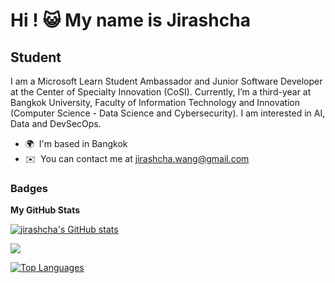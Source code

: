 Hi ! :smiley_cat: My name is Jirashcha
=================================================================================================================================

Student
-------

I am a Microsoft Learn Student Ambassador and Junior Software Developer at the Center of Specialty Innovation (CoSI). Currently, I’m a third-year at Bangkok University, Faculty of Information Technology and Innovation (Computer Science - Data Science and Cybersecurity). I am interested in AI, Data and DevSecOps.

* 🌍  I'm based in Bangkok
* ✉️  You can contact me at [jirashcha.wang@gmail.com](mailto:jirashcha.wang@gmail.com)

### Badges

<b>My GitHub Stats</b>

<a href="http://www.github.com/jirashcha"><img src="https://github-readme-stats.vercel.app/api?username=jirashcha&show_icons=true&hide=&count_private=true&title_color=a855f7&text_color=ffffff&icon_color=a855f7&bg_color=000000&hide_border=true&show_icons=true" alt="jirashcha's GitHub stats" /></a>

<a href="http://www.github.com/jirashcha"><img src="https://github-readme-streak-stats.herokuapp.com/?user=jirashcha&stroke=ffffff&background=000000&ring=a855f7&fire=a855f7&currStreakNum=ffffff&currStreakLabel=a855f7&sideNums=ffffff&sideLabels=ffffff&dates=ffffff&hide_border=true" /></a>

<a href="https://github.com/jirashcha" align="left"><img src="https://github-readme-stats.vercel.app/api/top-langs/?username=jirashcha&langs_count=10&title_color=a855f7&text_color=ffffff&icon_color=a855f7&bg_color=000000&hide_border=true&locale=en&custom_title=Top%20%Languages" alt="Top Languages" /></a>
